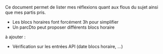 Ce document permet de lister mes réflexions quant aux flous du sujet ainsi que mes partis pris.

- Les blocs horaires font forcément 3h pour simplifier 
- Un parcDto peut proposer différents blocs horaire

à ajouter :
- Vérification sur les entrées API (date blocs horaire, ...)